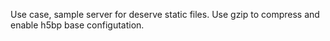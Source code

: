 Use case, sample server for deserve static files. Use gzip to compress and enable h5bp base configutation.